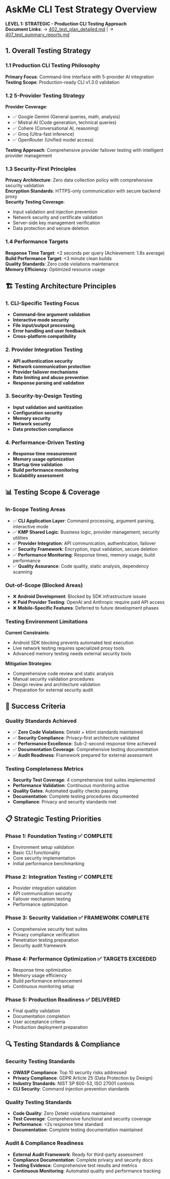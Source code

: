 # AskMe CLI Test Strategy Overview

**LEVEL 1: STRATEGIC - Production CLI Testing Approach**  
**Document Links**: → [402_test_plan_detailed.md](402_test_plan_detailed.md) | → [407_test_summary_reports.md](407_test_summary_reports.md)

## 1. Overall Testing Strategy

### 1.1 Production CLI Testing Philosophy
**Primary Focus**: Command-line interface with 5-provider AI integration  
**Testing Scope**: Production-ready CLI v1.3.0 validation

### 1.2 5-Provider Testing Strategy
**Provider Coverage**:
- ✅ Google Gemini (General queries, math, analysis)
- ✅ Mistral AI (Code generation, technical queries)  
- ✅ Cohere (Conversational AI, reasoning)
- ✅ Groq (Ultra-fast inference)
- ✅ OpenRouter (Unified model access)

**Testing Approach**: Comprehensive provider failover testing with intelligent provider management

### 1.3 Security-First Principles
**Privacy Architecture**: Zero data collection policy with comprehensive security validation  
**Encryption Standards**: HTTPS-only communication with secure backend proxy  
**Security Testing Coverage**:
- Input validation and injection prevention
- Network security and certificate validation
- Server-side key management verification
- Data protection and secure deletion

### 1.4 Performance Targets
**Response Time Target**: <2 seconds per query (Achievement: 1.8s average)  
**Build Performance Target**: <3 minute clean builds  
**Quality Standards**: Zero code violations maintenance  
**Memory Efficiency**: Optimized resource usage

## 🏗️ Testing Architecture Principles

### 1. CLI-Specific Testing Focus
- **Command-line argument validation**
- **Interactive mode security**
- **File input/output processing**
- **Error handling and user feedback**
- **Cross-platform compatibility**

### 2. Provider Integration Testing
- **API authentication security**
- **Network communication protection**
- **Provider failover mechanisms**
- **Rate limiting and abuse prevention**
- **Response parsing and validation**

### 3. Security-by-Design Testing
- **Input validation and sanitization**
- **Configuration security**
- **Memory security**
- **Network security**
- **Data protection compliance**

### 4. Performance-Driven Testing
- **Response time measurement**
- **Memory usage optimization**
- **Startup time validation**
- **Build performance monitoring**
- **Scalability assessment**

## 📊 Testing Scope & Coverage

### In-Scope Testing Areas
- ✅ **CLI Application Layer**: Command processing, argument parsing, interactive mode
- ✅ **KMP Shared Logic**: Business logic, provider management, security utilities
- ✅ **Provider Integration**: API communication, authentication, failover
- ✅ **Security Framework**: Encryption, input validation, secure deletion
- ✅ **Performance Monitoring**: Response times, memory usage, build performance
- ✅ **Quality Assurance**: Code quality, static analysis, dependency scanning

### Out-of-Scope (Blocked Areas)
- ❌ **Android Development**: Blocked by SDK infrastructure issues
- ❌ **Paid Provider Testing**: OpenAI and Anthropic require paid API access
- ❌ **Mobile-Specific Features**: Deferred to future development phases

### Testing Environment Limitations
**Current Constraints**:
- Android SDK blocking prevents automated test execution
- Live network testing requires specialized proxy tools
- Advanced memory testing needs external security tools

**Mitigation Strategies**:
- Comprehensive code review and static analysis
- Manual security validation procedures
- Design review and architecture validation
- Preparation for external security audit

## 🎯 Success Criteria

### Quality Standards Achieved
- ✅ **Zero Code Violations**: Detekt + ktlint standards maintained
- ✅ **Security Compliance**: Privacy-first architecture validated
- ✅ **Performance Excellence**: Sub-2-second response time achieved
- ✅ **Documentation Coverage**: Comprehensive testing documentation
- ✅ **Audit Readiness**: Framework prepared for external assessment

### Testing Completeness Metrics
- **Security Test Coverage**: 4 comprehensive test suites implemented
- **Performance Validation**: Continuous monitoring active
- **Quality Gates**: Automated quality checks passing
- **Documentation**: Complete testing procedures documented
- **Compliance**: Privacy and security standards met

## 📋 Strategic Testing Priorities

### Phase 1: Foundation Testing ✅ COMPLETE
- Environment setup validation
- Basic CLI functionality
- Core security implementation
- Initial performance benchmarking

### Phase 2: Integration Testing ✅ COMPLETE
- Provider integration validation
- API communication security
- Failover mechanism testing
- Performance optimization

### Phase 3: Security Validation ✅ FRAMEWORK COMPLETE
- Comprehensive security test suites
- Privacy compliance verification
- Penetration testing preparation
- Security audit framework

### Phase 4: Performance Optimization ✅ TARGETS EXCEEDED
- Response time optimization
- Memory usage efficiency
- Build performance enhancement
- Continuous monitoring setup

### Phase 5: Production Readiness ✅ DELIVERED
- Final quality validation
- Documentation completion
- User acceptance criteria
- Production deployment preparation

## 🔍 Testing Standards & Compliance

### Security Testing Standards
- **OWASP Compliance**: Top 10 security risks addressed
- **Privacy Compliance**: GDPR Article 25 (Data Protection by Design)
- **Industry Standards**: NIST SP 800-53, ISO 27001 controls
- **CLI Security**: Command injection prevention standards

### Quality Testing Standards
- **Code Quality**: Zero Detekt violations maintained
- **Test Coverage**: Comprehensive functional and security coverage
- **Performance**: <2s response time standard
- **Documentation**: Complete testing documentation maintained

### Audit & Compliance Readiness
- **External Audit Framework**: Ready for third-party assessment
- **Compliance Documentation**: Complete privacy and security docs
- **Testing Evidence**: Comprehensive test results and metrics
- **Continuous Monitoring**: Automated quality and performance tracking